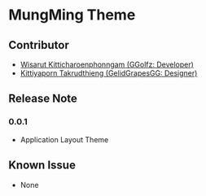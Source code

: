 # MungMing Theme

## Contributor

- <a href="https://github.com/ggolfz">Wisarut Kitticharoenphonngam (GGolfz: Developer)</a> 
- <a href="https://github.com/GelidGrapesGG">Kittiyaporn Takrudthieng (GelidGrapesGG: Designer)</a>

## Release Note

### 0.0.1
- Application Layout Theme


## Known Issue
- None